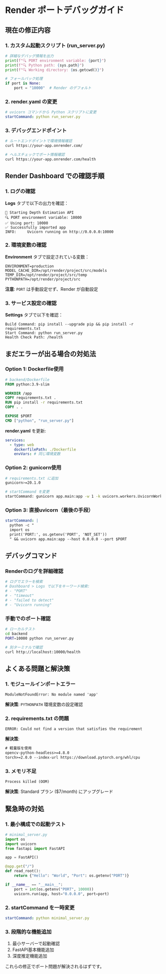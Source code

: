 # Render ポートデバッグガイド

## 現在の修正内容

### 1. カスタム起動スクリプト (run_server.py)
```python
# 詳細なデバッグ情報を出力
print(f"🔍 PORT environment variable: {port}")
print(f"🔍 Python path: {sys.path}")
print(f"🔍 Working directory: {os.getcwd()}")

# フォールバック処理
if port is None:
    port = "10000"  # Render のデフォルト
```

### 2. render.yaml の変更
```yaml
# uvicorn コマンドから Python スクリプトに変更
startCommand: python run_server.py
```

### 3. デバッグエンドポイント
```bash
# ルートエンドポイントで環境情報確認
curl https://your-app.onrender.com/

# ヘルスチェックでポート情報確認
curl https://your-app.onrender.com/health
```

## Render Dashboard での確認手順

### 1. ログの確認
**Logs** タブで以下の出力を確認：
```
🚀 Starting Depth Estimation API
🔍 PORT environment variable: 10000
✅ Using port: 10000
✅ Successfully imported app
INFO:     Uvicorn running on http://0.0.0.0:10000
```

### 2. 環境変数の確認
**Environment** タブで設定されている変数：
```
ENVIRONMENT=production
MODEL_CACHE_DIR=/opt/render/project/src/models
TEMP_DIR=/opt/render/project/src/temp
PYTHONPATH=/opt/render/project/src
```

**注意**: `PORT` は手動設定せず、Render が自動設定

### 3. サービス設定の確認
**Settings** タブで以下を確認：
```
Build Command: pip install --upgrade pip && pip install -r requirements.txt
Start Command: python run_server.py
Health Check Path: /health
```

## まだエラーが出る場合の対処法

### Option 1: Dockerfile使用
```dockerfile
# backend/Dockerfile
FROM python:3.9-slim

WORKDIR /app
COPY requirements.txt .
RUN pip install -r requirements.txt
COPY . .

EXPOSE $PORT
CMD ["python", "run_server.py"]
```

**render.yaml** を更新:
```yaml
services:
  - type: web
    dockerfilePath: ./Dockerfile
    envVars: # 同じ環境変数
```

### Option 2: gunicorn使用
```bash
# requirements.txt に追加
gunicorn>=20.1.0

# startCommand を変更
startCommand: gunicorn app.main:app -w 1 -k uvicorn.workers.UvicornWorker -b 0.0.0.0:$PORT
```

### Option 3: 直接uvicorn（最後の手段）
```yaml
startCommand: |
  python -c "
  import os
  print('PORT:', os.getenv('PORT', 'NOT_SET'))
  " && uvicorn app.main:app --host 0.0.0.0 --port $PORT
```

## デバッグコマンド

### Renderのログを詳細確認
```bash
# ログでエラーを検索
# Dashboard > Logs で以下をキーワード検索:
# - "PORT"
# - "timeout"
# - "failed to detect"
# - "Uvicorn running"
```

### 手動でのポート確認
```bash
# ローカルテスト
cd backend
PORT=10000 python run_server.py

# 別ターミナルで確認
curl http://localhost:10000/health
```

## よくある問題と解決策

### 1. モジュールインポートエラー
```
ModuleNotFoundError: No module named 'app'
```
**解決策**: `PYTHONPATH` 環境変数の設定確認

### 2. requirements.txt の問題
```
ERROR: Could not find a version that satisfies the requirement
```
**解決策**: 
```txt
# 軽量版を使用
opencv-python-headless>=4.8.0
torch>=2.0.0 --index-url https://download.pytorch.org/whl/cpu
```

### 3. メモリ不足
```
Process killed (OOM)
```
**解決策**: Standard プラン ($7/month) にアップグレード

## 緊急時の対処

### 1. 最小構成での起動テスト
```python
# minimal_server.py
import os
import uvicorn
from fastapi import FastAPI

app = FastAPI()

@app.get("/")
def read_root():
    return {"Hello": "World", "Port": os.getenv("PORT")}

if __name__ == "__main__":
    port = int(os.getenv("PORT", 10000))
    uvicorn.run(app, host="0.0.0.0", port=port)
```

### 2. startCommand を一時変更
```yaml
startCommand: python minimal_server.py
```

### 3. 段階的な機能追加
1. 最小サーバーで起動確認
2. FastAPI基本機能追加
3. 深度推定機能追加

これらの修正でポート問題が解決されるはずです。
